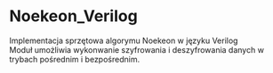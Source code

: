 # Noekeon_Verilog
Implementacja sprzętowa algorymu Noekeon w języku Verilog<br>
Moduł umożliwia wykonwanie szyfrowania i deszyfrowania danych w trybach pośrednim i bezpośrednim.

